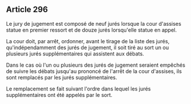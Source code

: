 Article 296
----
Le jury de jugement est composé de neuf jurés lorsque la cour d'assises statue
en premier ressort et de douze jurés lorsqu'elle statue en appel.

La cour doit, par arrêt, ordonner, avant le tirage de la liste des jurés,
qu'indépendamment des jurés de jugement, il soit tiré au sort un ou plusieurs
jurés supplémentaires qui assistent aux débats.

Dans le cas où l'un ou plusieurs des jurés de jugement seraient empêchés de
suivre les débats jusqu'au prononcé de l'arrêt de la cour d'assises, ils sont
remplacés par les jurés supplémentaires.

Le remplacement se fait suivant l'ordre dans lequel les jurés supplémentaires
ont été appelés par le sort.
